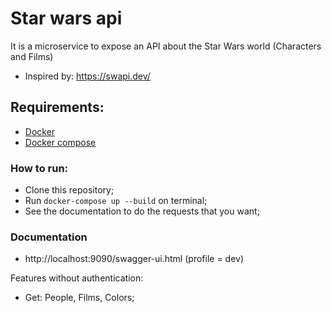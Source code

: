 # Star wars api
It is a microservice to expose an API about the Star Wars world (Characters and Films) 
- Inspired by: https://swapi.dev/

## Requirements:
* [Docker](https://docs.docker.com/get-docker/)
* [Docker compose](https://docs.docker.com/compose/install/)

### How to run:

* Clone this repository;
* Run `docker-compose up --build` on terminal;
* See the documentation to do the requests that you want;  

### Documentation

* http://localhost:9090/swagger-ui.html (profile = dev)

Features without authentication:

* Get: People, Films, Colors;
